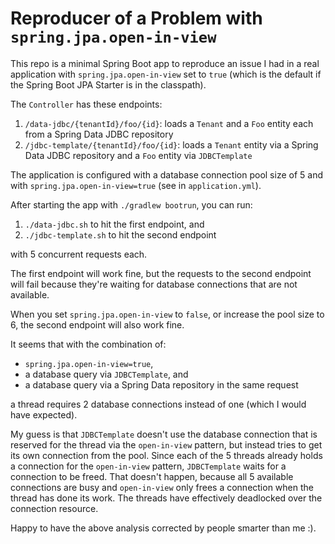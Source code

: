 # Reproducer of a Problem with `spring.jpa.open-in-view`

This repo is a minimal Spring Boot app to reproduce an issue I had in a real application with `spring.jpa.open-in-view` set to `true` (which is the default if the Spring Boot JPA Starter is in the classpath).

The `Controller` has these endpoints:

1. `/data-jdbc/{tenantId}/foo/{id}`: loads a `Tenant` and a `Foo` entity each from a Spring Data JDBC repository
2. `/jdbc-template/{tenantId}/foo/{id}`: loads a `Tenant` entity via a Spring Data JDBC repository and a `Foo` entity via `JDBCTemplate`

The application is configured with a database connection pool size of 5 and with `spring.jpa.open-in-view=true` (see in `application.yml`).

After starting the app with `./gradlew bootrun`, you can run:

1. `./data-jdbc.sh` to hit the first endpoint, and
2. `./jdbc-template.sh` to hit the second endpoint

with 5 concurrent requests each.

The first endpoint will work fine, but the requests to the second endpoint will fail because they're waiting for database connections that are not available.

When you set `spring.jpa.open-in-view` to `false`, or increase the pool size to 6, the second endpoint will also work fine.

It seems that with the combination of:
* `spring.jpa.open-in-view=true`,
* a database query via `JDBCTemplate`, and 
* a database query via a Spring Data repository in the same request 

a thread requires 2 database connections instead of one (which I would have expected).

My guess is that `JDBCTemplate` doesn't use the database connection that is reserved for the thread via the `open-in-view` pattern, but instead tries to get its own connection from the pool. Since each of the 5 threads already holds a connection for the `open-in-view` pattern, `JDBCTemplate` waits for a connection to be freed. That doesn't happen, because all 5 available connections are busy and `open-in-view` only frees a connection when the thread has done its work. The threads have effectively deadlocked over the connection resource.

Happy to have the above analysis corrected by people smarter than me :).